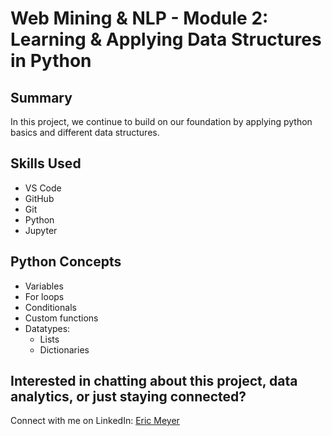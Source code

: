 # Web Mining & NLP - Module 2: Learning & Applying Data Structures in Python

## Summary
In this project, we continue to build on our foundation by applying python basics and different data structures.

## Skills Used
- VS Code
- GitHub
- Git
- Python
- Jupyter

## Python Concepts 
- Variables
- For loops
- Conditionals
- Custom functions
- Datatypes:
  - Lists
  - Dictionaries

## Interested in chatting about this project, data analytics, or just staying connected?
Connect with me on LinkedIn: [Eric Meyer](https://www.linkedin.com/in/ericmeyer123/)
